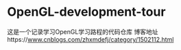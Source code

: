 # OpenGL-development-tour
这是一个记录学习OpenGL学习路程的代码仓库
博客地址https://www.cnblogs.com/zhxmdefj/category/1502112.html
